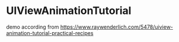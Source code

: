 # UIViewAnimationTutorial
demo according from https://www.raywenderlich.com/5478/uiview-animation-tutorial-practical-recipes
